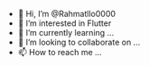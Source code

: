 - 👋 Hi, I’m @Rahmatllo0000
- 👀 I’m interested in Flutter
- 🌱 I’m currently learning ...
- 💞️ I’m looking to collaborate on ...
- 📫 How to reach me ...

<!---
Rahmatllo0000/Rahmatllo0000 is a ✨ special ✨ repository because its `README.md` (this file) appears on your GitHub profile.
You can click the Preview link to take a look at your changes.
--->
